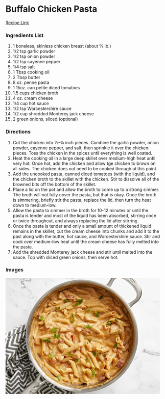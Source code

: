 # Buffalo Chicken Pasta

[Recipe Link](https://www.budgetbytes.com/buffalo-chicken-pasta/)

### Ingredients List

1. 1 boneless, skinless chicken breast (about ⅔ lb.) 
1. 1/2 tsp garlic powder
1. 1/2 tsp onion powder
1. 1/2 tsp cayenne pepper
1. 1/4 tsp salt
1. 1 Tbsp cooking oil
1. 2 Tbsp butter
1. 8 oz. penne pasta
1. 1 15oz. can petite diced tomatoes 
1. 1.5 cups chicken broth
1. 4 oz. cream cheese
1. 1/4 cup hot sauce
1. 1/2 tsp Worcestershire sauce
1. 1/2 cup shredded Monterey jack cheese
1. 2 green onions, sliced (optional)

### Directions

1. Cut the chicken into ½-¾ inch pieces. Combine the garlic powder, onion powder, cayenne pepper, and salt, then sprinkle it over the chicken pieces. Toss the chicken in the spices until everything is well coated.
1. Heat the cooking oil in a large deep skillet over medium-high heat until very hot. Once hot, add the chicken and allow tge chicken to brown on all sides. The chicken does not need to be cooked through at this point.
1. Add the uncooked pasta, canned diced tomatoes (with the liquid), and the chicken broth to the skillet with the chicken. Stir to dissolve all of the browned bits off the bottom of the skillet.
1. Place a lid on the pot and allow the broth to come up to a strong simmer. The broth will not fully cover the pasta, but that is okay. Once the broth is simmering, briefly stir the pasta, replace the lid, then turn the heat down to medium-low.
1. Allow the pasta to simmer in the broth for 10-12 minutes or until the pasta is tender and most of the liquid has been absorbed, stirring once or twice throughout, and always replacing the lid after stirring.
1. Once the pasta is tender and only a small amount of thickened liquid remains in the skillet, cut the cream cheese into chunks and add it to the past along with the butter, hot sauce, and Worcestershire sauce. Stir and cook over medium-low heat until the cream cheese has fully melted into the pasta.
1. Add the shredded Monterey jack cheese and stir until melted into the sauce. Top with sliced green onions, then serve hot.


### Images

![image](../_docs/buffalo-chicken-pasta.jpg)
